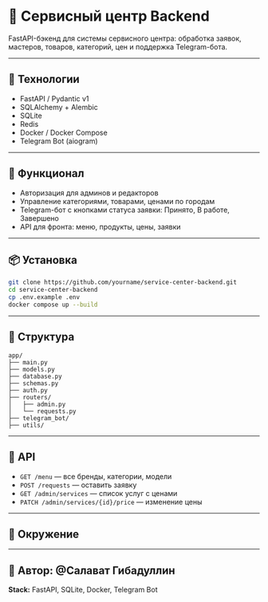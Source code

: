 # 🔧 Сервисный центр Backend

FastAPI-бэкенд для системы сервисного центра:
обработка заявок, мастеров, товаров, категорий, цен и поддержка Telegram-бота.

---

## 🚀 Технологии

* FastAPI / Pydantic v1
* SQLAlchemy + Alembic
*  SQLite
* Redis
* Docker / Docker Compose
* Telegram Bot (aiogram)

---

## 📆 Функционал

* Авторизация для админов и редакторов
* Управление категориями, товарами, ценами по городам
* Telegram-бот с кнопками статуса заявки: Принято, В работе, Завершено
* API для фронта: меню, продукты, цены, заявки

---

## 📦 Установка

```bash
git clone https://github.com/yourname/service-center-backend.git
cd service-center-backend
cp .env.example .env
docker compose up --build
```



---

## 📃 Структура

```
app/
├── main.py
├── models.py
├── database.py
├── schemas.py
├── auth.py
├── routers/
│   ├── admin.py
│   └── requests.py
├── telegram_bot/
├── utils/
```

---

## 🔄 API

* `GET /menu` — все бренды, категории, модели
* `POST /requests` — оставить заявку
* `GET /admin/services` — список услуг с ценами
* `PATCH /admin/services/{id}/price` — изменение цены


---

## 🧳 Окружение


---

## 👤 Автор: @Салават Гибадуллин



**Stack:** FastAPI, SQLite, Docker, Telegram Bot
